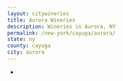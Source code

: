 ```yaml
---
layout: citywineries
title: Aurora Wineries
description: Wineries in Aurora, NY
permalink: /new-york/cayuga/aurora/
state: ny
county: cayuga
city: aurora
---
```

-
